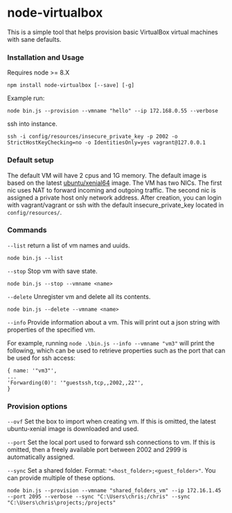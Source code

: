 # node-virtualbox

This is a simple tool that helps provision basic VirtualBox virtual machines with sane defaults.

### Installation and Usage

Requires node >= 8.X

```
npm install node-virtualbox [--save] [-g]
```

Example run:

```
node bin.js --provision --vmname "hello" --ip 172.168.0.55 --verbose
```

ssh into instance.
```
ssh -i config/resources/insecure_private_key -p 2002 -o StrictHostKeyChecking=no -o IdentitiesOnly=yes vagrant@127.0.0.1
```

### Default setup

The default VM will have 2 cpus and 1G memory. The default image is based on the latest [ubuntu/xenial64](https://cloud-images.ubuntu.com/xenial/current/) image. The VM has two NICs. The first nic uses NAT to forward incoming and outgoing traffic. The second nic is assigned a private host only network address. After creation, you can login with vagrant/vagrant or ssh with the default insecure_private_key located in `config/resources/`.

### Commands

`--list` return a list of vm names and uuids.

```
node bin.js --list
```

`--stop` Stop vm with save state.

```
node bin.js --stop --vmname <name>
```

`--delete` Unregister vm and delete all its contents.

```
node bin.js --delete --vmname <name>
```

`--info` Provide information about a vm. This will print out a json string with properties of the specified vm. 

For example, running `node .\bin.js --info --vmname "vm3"` will print the following, which can be used to retrieve properties such as the port that can be used for ssh access:

```
{ name: '"vm3"',
...
'Forwarding(0)': '"guestssh,tcp,,2002,,22"',
}
```

### Provision options

`--ovf` Set the box to import when creating vm. If this is omitted, the latest ubuntu-xenial image is downloaded and used.

`--port` Set the local port used to forward ssh connections to vm. If this is omitted, then a freely available port between 2002 and 2999 is automatically assigned.

`--sync` Set a shared folder. Format: `"<host_folder>;<guest_folder>"`. You can provide multiple of these options.

```
node bin.js --provision --vmname "shared_folders_vm" --ip 172.16.1.45 --port 2095 --verbose --sync "C:\Users\chris;/chris" --sync "C:\Users\chris\projects;/projects"
```